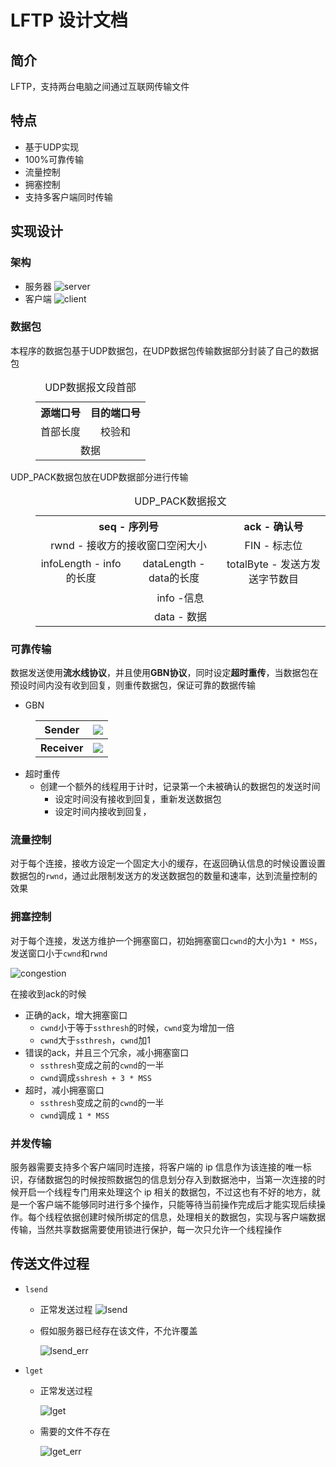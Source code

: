 # LFTP 设计文档

## 简介

LFTP，支持两台电脑之间通过互联网传输文件

## 特点
* 基于UDP实现
* 100%可靠传输
* 流量控制
* 拥塞控制
* 支持多客户端同时传输

## 实现设计

### 架构

* 服务器
  ![server](./images/server.png)
* 客户端
  ![client](./images/client.png)

### 数据包
本程序的数据包基于UDP数据包，在UDP数据包传输数据部分封装了自己的数据包
<dir>
    <table>
        <caption>UDP数据报文段首部</caption>
        <tr>
            <th align="center">源端口号</th>
            <th align="center">目的端口号</th>
        </tr>
        <tr>
            <td align="center">首部长度</td>
            <td align="center">校验和</td>
        </tr>
        <tr>
            <td colspan="2" align="center">数据</td>
        </tr>
    </table>
</dir>
UDP_PACK数据包放在UDP数据部分进行传输
<dir style="text-align: center">
    <table>
        <caption>UDP_PACK数据报文</caption>
        <tr>
            <th colspan="2" align="center">seq - 序列号</th>
            <th colspan="1" align="center">ack - 确认号</th>
        </tr>
        <tr>
            <td colspan="2" align="center">rwnd - 接收方的接收窗口空闲大小</td>
            <td align="center">FIN - 标志位</td>
        </tr>
        <tr>
            <td align="center">infoLength - info的长度</td>
            <td align="center">dataLength - data的长度</td>
            <td align="center">totalByte - 发送方发送字节数目</td>
        </tr>
        <tr>
            <td colspan="3" align="center">info -信息</td>
        </tr>
        <tr>
            <td colspan="3" align="center">data - 数据</td>
        </tr>
    </table>
</dir>

### 可靠传输
数据发送使用**流水线协议**，并且使用**GBN协议**，同时设定**超时重传**，当数据包在预设时间内没有收到回复，则重传数据包，保证可靠的数据传输

* GBN
<dir>
    <table>
        <tr>
            <th>Sender</th>
            <th><img src="./images/GBN_sender.png" ></th>
        </tr>
        <tr>
            <th>Receiver</th>
            <th><img src="./images/GBN_receiver.png" ></th>
        </tr>
    </table>
</dir>

* 超时重传 
    * 创建一个额外的线程用于计时，记录第一个未被确认的数据包的发送时间
        * 设定时间没有接收到回复，重新发送数据包
        * 设定时间内接收到回复，

### 流量控制
对于每个连接，接收方设定一个固定大小的缓存，在返回确认信息的时候设置设置数据包的`rwnd`，通过此限制发送方的发送数据包的数量和速率，达到流量控制的效果

### 拥塞控制

对于每个连接，发送方维护一个拥塞窗口，初始拥塞窗口`cwnd`的大小为`1 * MSS`，发送窗口小于`cwnd`和`rwnd`

![congestion](./images/cControl.png)

在接收到ack的时候
* 正确的ack，增大拥塞窗口
    * `cwnd`小于等于`ssthresh`的时候，`cwnd`变为增加一倍
    * `cwnd`大于`ssthresh`，`cwnd`加1
* 错误的ack，并且三个冗余，减小拥塞窗口
    * `ssthresh`变成之前的`cwnd`的一半
    * `cwnd`调成`sshresh + 3 * MSS`
* 超时，减小拥塞窗口
    * `ssthresh`变成之前的`cwnd`的一半
    * `cwnd`调成 `1 * MSS`


### 并发传输

服务器需要支持多个客户端同时连接，将客户端的 ip 信息作为该连接的唯一标识，存储数据包的时候按照数据包的信息划分存入到数据池中，当第一次连接的时候开启一个线程专门用来处理这个 ip 相关的数据包，不过这也有不好的地方，就是一个客户端不能够同时进行多个操作，只能等待当前操作完成后才能实现后续操作。每个线程依据创建时候所绑定的信息，处理相关的数据包，实现与客户端数据传输，当然共享数据需要使用锁进行保护，每一次只允许一个线程操作

## 传送文件过程
* `lsend`
    * 正常发送过程
        ![lsend](./images/lsend.png)

    * 假如服务器已经存在该文件，不允许覆盖

        ![lsend_err](./images/lsend_error.png)

* `lget`
    * 正常发送过程

        ![lget](./images/lget.png)
    
    * 需要的文件不存在

        ![lget_err](./images/lget_error.png)